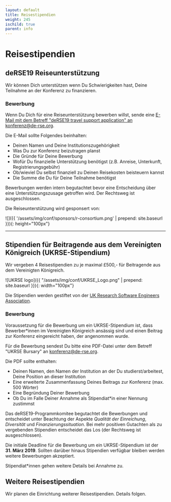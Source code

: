 ```yaml
--- 
layout: default 
title: Reisestipendien
weight: 245
ischild: true
parent: info
---
```


# Reisestipendien

## deRSE19 Reiseunterstützung

Wir können Dich unterstützen wenn Du Schwierigkeiten hast, Deine Teilnahme an der Konferenz zu finanzieren.

### Bewerbung

Wenn Du Dich für eine Reiseunterstützung bewerben willst, sende eine [E-Mail mit
dem Betreff "deRSE19 travel support application" an konferenz@de-rse.org](mailto:konferenz@de-rse.org?subject=[deRSE19]%20travel%20support%20application).

Die E-Mail sollte Folgendes beinhalten:

- Deinen Namen und Deine Institutionszugehörigkeit
- Was Du zur Konferenz beizutragen planst
- Die Gründe für Deine Bewerbung
- Wofür Du finanzielle Unterstützung benötigst (z.B. Anreise, Unterkunft, Registrierungsgebühr)
- Ob/wieviel Du selbst finanziell zu Deinen Reisekosten beisteuern kannst
- Die Summe die Du für Deine Teilnahme benötigst


Bewerbungen werden intern begutachtet bevor eine Entscheidung über eine Unterstützungszusage getroffen wird. 
Der Rechtsweg ist ausgeschlossen.

Die Reiseunterstützung wird gesponsert von:

![]({{ '/assets/img/conf/sponsors/r-consortium.png' | prepend: site.baseurl }}){: height="100px"}

---

## Stipendien für Beitragende aus dem Vereinigten Königreich (UKRSE-Stipendium)

Wir vergeben 4 Reisestipendien zu je maximal £500,- für Beitragende aus dem Vereinigten Königreich.

![UKRSE logo]({{ "/assets/img/conf/UKRSE_Logo.png" | prepend: site.baseurl }}){: width="100px"}

Die Stipendien werden gestiftet von der [UK Research Software Engineers Association](https://rse.ac.uk/).

### Bewerbung

Voraussetzung für die Bewerbung um ein UKRSE-Stipendium ist, dass Bewerber*innen
im Vereinigten Königreich ansässig sind und einen Beitrag zur Konferenz 
eingereicht haben, der angenommen wurde.

Für die Bewerbung sendest Du bitte eine PDF-Datei unter dem Betreff 
"UKRSE Bursary" an [konferenz@de-rse.org](mailto:konferenz@de-rse.org).

Die PDF sollte enthalten:

- Deinen Namen, den Namen der Institution an der Du studierst/arbeitest, Deine
Position an dieser Institution
- Eine erweiterte Zusammenfassung Deines Beitrags zur Konferenz (max. 500 Wörter)
- Eine Begründung Deiner Bewerbung
- Ob Du im Falle Deiner Annahme als Stipendiat*in einer Nennung zustimmst

Das deRSE19-Programmkomitee begutachtet die Bewerbungen und entscheidet unter
Beachtung der Aspekte *Qualität der Einreichung*, *Diversität* und 
*Finanzierungssituation*. Bei mehr positiven Gutachten als zu 
vergebenden Stipendien entscheidet das Los (der Rechtsweg ist ausgeschlossen).

Die initiale Deadline für die Bewerbung um ein UKRSE-Stipendium ist
der **31. März 2019**. Sollten darüber hinaus Stipendien verfügbar bleiben
werden weitere Bewerbungen akzeptiert.

Stipendiat*innen gehen weitere Details bei Annahme zu.


## Weitere Reisestipendien

Wir planen die Einrichtung weiterer Reisestipendien. Details folgen.
